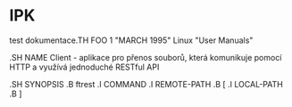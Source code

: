 # IPK
test dokumentace.TH FOO 1 "MARCH 1995" Linux "User Manuals"

.SH NAME 
Client \- aplikace pro přenos souborů, která komunikuje pomocí HTTP a využívá jednoduché RESTful API

.SH SYNOPSIS
.B ftrest 
.I COMMAND
.I REMOTE-PATH
.B [
.I LOCAL-PATH
.B ]

